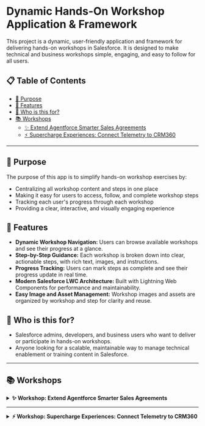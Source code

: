 # Dynamic Hands-On Workshop Application & Framework

This project is a dynamic, user-friendly application and framework for delivering hands-on workshops in Salesforce. It is designed to make technical and business workshops simple, engaging, and easy to follow for all users.

## 📋 Table of Contents

- [🎯 Purpose](#-purpose)
- [🚀 Features](#-features)  
- [👥 Who is this for?](#-who-is-this-for)
- [📚 Workshops](#-workshops)
  - [✨ Extend Agentforce Smarter Sales Agreements](#workshop-extend-agentforce-smarter-sales-agreements)
  - [⚡️ Supercharge Experiences: Connect Telemetry to CRM360](#workshop-supercharge-experiences-connect-telemetry-to-crm360)

---

## 🎯 Purpose

The purpose of this app is to simplify hands-on workshop exercises by:
- Centralizing all workshop content and steps in one place
- Making it easy for users to access, follow, and complete workshop steps
- Tracking each user's progress through each workshop
- Providing a clear, interactive, and visually engaging experience

## 🚀 Features
- **Dynamic Workshop Navigation:** Users can browse available workshops and see their progress at a glance.
- **Step-by-Step Guidance:** Each workshop is broken down into clear, actionable steps, with rich text, images, and instructions.
- **Progress Tracking:** Users can mark steps as complete and see their progress update in real time.
- **Modern Salesforce LWC Architecture:** Built with Lightning Web Components for performance and maintainability.
- **Easy Image and Asset Management:** Workshop images and assets are organized by workshop and step for clarity and reuse.

## 👥 Who is this for?
- Salesforce admins, developers, and business users who want to deliver or participate in hands-on workshops.
- Anyone looking for a scalable, maintainable way to manage technical enablement or training content in Salesforce.

---

## 📚 Workshops

<details>
<summary><strong>✨ Workshop: Extend Agentforce Smarter Sales Agreements</strong></summary>

### Workshop: Extend Agentforce Smarter Sales Agreements

<div><p><span style="font-size: 20px;">✨ </span><strong style="font-size: 20px;">Reimagine What's Possible for Your Business</strong></p><p><em>Picture this:</em> your sales agreement process runs smarter than ever — inventory checks happen automatically, conversations feel truly personalized, and your teams handle requests at lightning speed. This workshop is designed to spark ideas you can take back to your real company and adapt Agentforce for your unique needs.</p><hr></hr></div><div style="float: right; width: 300px;"><img src="https://raw.githubusercontent.com/not2technical/MFG-Auto-Cloud-Workshops/refs/heads/main/images/Workshop/Extend%20Agentforce%20Smarter%20Sales%20Agreements/Extend%20Agentforce%20Smarter%20Sales%20Agreements%20Workshop%20Main.png" alt="Extend Agentforce Smarter Sales Agreements" style="max-width: 300px !important; width: 300px !important; height: auto !important;"></img></div><div><p><strong>In this hands-on session, you'll learn how to:</strong></p><p>• Set up and extend <strong>Agentforce</strong> inside <strong>Manufacturing Cloud</strong></p><p>• Work with <strong>Sales Agreements</strong> &amp; <strong>Einstein Generative AI</strong></p><p><span style="background-color: rgb(255, 255, 255);">• Create and customize </span><strong style="background-color: rgb(255, 255, 255);">Agentforce Actions</strong><span style="background-color: rgb(255, 255, 255);"> with </span><strong style="background-color: rgb(255, 255, 255);">Prompt Builder </strong><span style="background-color: rgb(255, 255, 255);">and</span><strong style="background-color: rgb(255, 255, 255);"> Flow</strong></p><p>• Verify product availability automatically — so your key account managers never miss a beat.</p><hr></hr><p><strong>Audience:</strong> Technical • Level: ⭐⭐⭐☆☆ (3/5)</p>
  <hr></hr>
</div>

## Step: Enabling Sales Agreements

Manufacturing Cloud for Sales makes your run-rate business more predictable and enhances transparency and collaboration across sales and operations teams with accurate forecasts.

**To enable Sales Agreements:**

1. From Setup, in the Quick Find box, enter "Manufacturing," and then select Sales Agreements.
2. Turn on Sales Agreements Foundations by switching on the toggle

<img src="https://raw.githubusercontent.com/not2technical/MFG-Auto-Cloud-Workshops/refs/heads/main/images/Workshop/Extend%20Agentforce%20Smarter%20Sales%20Agreements/Enabling%20Sales%20Agreements/Screenshot%202025-06-20%20at%202.28.24%E2%80%AFPM.png" alt="Enabling Sales Agreements 1" style="max-width: 300px !important; width: 300px !important; height: auto !important;" />

## Step: Agents Setup

Agentforce allows you to deploy AI agents that work alongside employees, automating routine tasks and assisting with complex ones.

**To enable Agentforce:**

1. Ensure **Einstein Generative AI** is already turned on.
2. From Setup, in the Quick Find box, enter `Agent`, then select **Agentforce Agents**.
3. Switch on the **Agentforce** toggle.
4. On the same page, turn on the desired **Agent**.

**Example command:**
```
Turn on Agentforce > Turn on specific Agent
```

<img src="https://raw.githubusercontent.com/not2technical/MFG-Auto-Cloud-Workshops/refs/heads/main/images/Workshop/Extend%20Agentforce%20Smarter%20Sales%20Agreements/Agents%20Setup/Screenshot%202025-06-20%20at%202.28.58%E2%80%AFPM.png" alt="Agents Setup 1" style="max-width: 300px !important; width: 300px !important; height: auto !important;" />

## Step: Prompt Templates

### Creating a New Prompt Template for Sales Agreement Inventory check

You will create a custom prompt template to check inventory and determine its status. The "**Flex**" prompt template type is suitable for custom business purposes not covered by other template types.

1. **Create a Flex Prompt Template:** From Setup, search for and select **Prompt Builder**.

<img src="https://raw.githubusercontent.com/not2technical/MFG-Auto-Cloud-Workshops/refs/heads/main/images/Workshop/Extend%20Agentforce%20Smarter%20Sales%20Agreements/Prompt%20Templates/Screenshot%202025-06-24%20at%208.06.32%E2%80%AFPM.png" alt="Prompt Templates 5" style="max-width: 300px !important; width: 300px !important; height: auto !important;" />

   - Click **New Prompt Template**. In the "Prompt Template Type" dropdown, select **Flex**. 
   - Specify a unique "Prompt Template Name" (e.g., "*Sales Agreement Product Inventory Check*"). 
   - Specify Template description (e.g., This prompt that looks for low inventory on products within a sales agreement).
   - **Define sources for this prompt**.

**Template Configuration:**
- Name — *Sales Agreement Product Inventory Check*
- API Name — *Auto Populates*
- Description — *This prompt that looks for low inventory on products within a sales agreement*
- Type — Object
- Object — Sales Agreement

<img src="https://raw.githubusercontent.com/not2technical/MFG-Auto-Cloud-Workshops/refs/heads/main/images/Workshop/Extend%20Agentforce%20Smarter%20Sales%20Agreements/Prompt%20Templates/Screenshot%202025-06-24%20at%208.02.20%E2%80%AFPM.png" alt="Prompt Templates 4" style="max-width: 300px !important; width: 300px !important; height: auto !important;" />

   c. **Click Next**

2. **Write the prompt template** in the "Prompt Template Workspace" to instruct the LLM on how to check inventory and determine its status.

**Copy and Use Example Prompt Text below:**

```
Goal:

You are an assistant to key account managers. You must understand and analyze inventory data related to sales agreement products. You're provided with remaining inventory quantities for products that are part of the sales agreement.
You must create an Inventory Summary that shows the current available inventory quantities for each product, highlighting potential restocking needs or surplus situations.

Data Structure:
The JSON data contains a list of objects, each representing a product's inventory. Each object has the following properties:
1. InventoryName: Stores the unique inventory record identifier.
2. Product: Stores the name of the product.
3. AvailableQuantities: Stores the quantity available for that product.

Inventory Insight Interpretations:
- Low Quantity (below 1000): Might indicate potential stock shortage or the need for restocking.
- High Quantity (above 5000): Might indicate potential overstock that could affect cash flow or warehouse capacity.
- Normal Quantity (1000 - 5000): Indicates stable inventory level.

Output:
Use the Inventory Summary Template to generate the summary.
<table>
<strong>Inventory Summary by Product</strong>
 <tr>
  <td>INV-00008</td>
  <td>Hydraulic Pump H9000</td>
  <td>3,083</td>
  <td><em>Stable inventory level</em></td>
 </tr>
</table>

Formatting Guidelines:
- Generate the table in HTML format with the border property set to 1 for all tables.
- Use <p> for paragraphs.
- Use <strong> for bolded content.
- Use <em> for italicized text.
- Do not use any heading tags.
- Ensure proper semantic elements for tables.
- When generating table rows, include all records from the JSON data in the same order they appear.
- Apply quantity thresholds to generate insights dynamically.

Whitespace Management:
- Do not use any &nbsp; or unnecessary white spaces between HTML elements.
- Keep whitespace inside the table cells and rows minimal and only as needed for proper HTML formatting.
- Ensure the output is clean, with no leading or trailing spaces in the final 

If no JSON data is provided, respond with: "No inventory summary available for this sales agreement."

JSON Data:
```

**JSON Data:** Place the cursor below the JSON data: label. From the insert resource box, Select **Flows -> Prompt Inventory Check**. The prompt should now end with **Flow:Prompt_Inventory_Check**. (Do not type this. Select from the resources area)

<img src="https://raw.githubusercontent.com/not2technical/MFG-Auto-Cloud-Workshops/refs/heads/main/images/Workshop/Extend%20Agentforce%20Smarter%20Sales%20Agreements/Prompt%20Templates/Screenshot%202025-06-20%20at%202.39.54%E2%80%AFPM.png" alt="Prompt Templates 3" style="max-width: 300px !important; width: 300px !important; height: auto !important;" />

3. **Save and Preview:** Choose the *QuantumMesh_SA_2025 Sales agreement*. The response should be a formatted table.

<img src="https://raw.githubusercontent.com/not2technical/MFG-Auto-Cloud-Workshops/refs/heads/main/images/Workshop/Extend%20Agentforce%20Smarter%20Sales%20Agreements/Prompt%20Templates/Screenshot%202025-06-20%20at%202.41.39%E2%80%AFPM.png" alt="Prompt Templates 2" style="max-width: 300px !important; width: 300px !important; height: auto !important;" />

4. Review the Resolved prompt and the Generated Response
5. **Finally:** Once satisfied, activate the prompt template so it can be used across your org.

<img src="https://raw.githubusercontent.com/not2technical/MFG-Auto-Cloud-Workshops/refs/heads/main/images/Workshop/Extend%20Agentforce%20Smarter%20Sales%20Agreements/Prompt%20Templates/Screenshot%202025-06-20%20at%202.42.06%E2%80%AFPM.png" alt="Prompt Templates 1" style="max-width: 300px !important; width: 300px !important; height: auto !important;" />


## Step: Agentforce for Industries extension

### Adding Prompt Template to Sales Agreement Management Agentforce Topic as an Action

The "Sales Agreement Management" is an out-of-the-box topic available within Manufacturing Agentforce. To integrate your new prompt template, you will extend the default agent action that calls this prompt template and then add it to the existing "Sales Agreement Management" topic.

**Steps: Create an Agent Action**

1. From Setup, search for and select *Agentforce Assets*.
2. On the Actions tab, click *New Agent Action*.
3. From the *"Reference Action Type"* dropdown, select **Prompt Template**.
4. Select your newly created **"Sales Agreement Product Inventory Check"** prompt template.
5. Review the auto-populated *Agent Action Label* and *API Name*, adjusting as needed.
6. Click Next

<img src="https://raw.githubusercontent.com/not2technical/MFG-Auto-Cloud-Workshops/refs/heads/main/images/Workshop/Extend%20Agentforce%20Smarter%20Sales%20Agreements/Agentforce%20for%20Industries%20extension/Screenshot%202025-06-23%20at%204.22.26%E2%80%AFPM.png" alt="Agentforce for Industries extension 1" style="max-width: 300px !important; width: 300px !important; height: auto !important;" />

7. Review and modify the instructions for the custom action and its inputs/outputs:
8. **Loading Text:** Checking Inventory
9. **Inputs:** Id instructions — This is the Sales Agreement Id
10. **Outputs:** Prompt Response Check, Show in conversation
11. **Output Rendering:** Richtext
12. Do nothing with the Citation area.
13. Click *Finish*.

<img src="https://raw.githubusercontent.com/not2technical/MFG-Auto-Cloud-Workshops/refs/heads/main/images/Workshop/Extend%20Agentforce%20Smarter%20Sales%20Agreements/Agentforce%20for%20Industries%20extension/Screenshot%202025-06-23%20at%204.25.20%E2%80%AFPM.png" alt="Agentforce for Industries extension 2" style="max-width: 300px !important; width: 300px !important; height: auto !important;" />

### Assign the New Action to the Sales Agreement Management Topic:

1. From the Agentforce Agents Setup page, launch your agent in Agentforce Builder.

<img src="https://raw.githubusercontent.com/not2technical/MFG-Auto-Cloud-Workshops/refs/heads/main/images/Workshop/Extend%20Agentforce%20Smarter%20Sales%20Agreements/Agentforce%20for%20Industries%20extension/Screenshot%202025-06-20%20at%202.29.25%E2%80%AFPM.png" alt="Agentforce for Industries extension 3" style="max-width: 300px !important; width: 300px !important; height: auto !important;" />

2. If your agent is active, deactivate it to make changes.
3. From the left sidebar, select *Topics*.
4. On the Topics panel, click the name of the *Sales Agreement Management* topic.
5. Navigate to the *"This Topic's Actions"* tab and click *add from asset library*.

<img src="https://raw.githubusercontent.com/not2technical/MFG-Auto-Cloud-Workshops/refs/heads/main/images/Workshop/Extend%20Agentforce%20Smarter%20Sales%20Agreements/Agentforce%20for%20Industries%20extension/Screenshot%202025-06-24%20at%2010.11.26%E2%80%AFPM.png" alt="Agentforce for Industries extension 4" style="max-width: 300px !important; width: 300px !important; height: auto !important;" />

6. Select your newly created custom action, **"Check Sales Agreement Product Inventory"**, and click *Finish*.

<img src="https://raw.githubusercontent.com/not2technical/MFG-Auto-Cloud-Workshops/refs/heads/main/images/Workshop/Extend%20Agentforce%20Smarter%20Sales%20Agreements/Agentforce%20for%20Industries%20extension/Screenshot%202025-06-24%20at%2010.33.43%E2%80%AFPM.png" alt="Agentforce for Industries extension 5" style="max-width: 300px !important; width: 300px !important; height: auto !important;" />

### Add Instructions:

1. Go to the *Topic Configuration* tab for the Sales Agreement Management topic.
2. In the Instructions field, add guidelines for when the agent should use your new action.
3. **Example:** Use the Check Sales Agreement Product Inventory action when a user asks about available sales agreement product inventory.

<img src="https://raw.githubusercontent.com/not2technical/MFG-Auto-Cloud-Workshops/refs/heads/main/images/Workshop/Extend%20Agentforce%20Smarter%20Sales%20Agreements/Agentforce%20for%20Industries%20extension/Screenshot%202025-06-24%20at%2010.35.16%E2%80%AFPM.png" alt="Agentforce for Industries extension 6" style="max-width: 300px !important; width: 300px !important; height: auto !important;" />

**Best practices for Topic Instructions:**
- Create boundaries: Narrow down the actions and data that apply to a use case to keep the agent focused.
- Set context: Help the agent respond appropriately based on the user's role and the conversation flow.
- Define behavior: Give granular control over how the agent uses actions within the topic.
- Start minimal, iterate: Begin with few instructions and test iteratively. Avoid contradictory instructions.
- Use plain language: Avoid jargon. Include examples or sample inputs/outputs.

**Example Instructions for Sales Agreement Management Topic:**
- "Always offer to check inventory status for products associated with a sales agreement when a user asks about product availability or stock levels."
- "If the user asks 'What is the stock status for product X in sales agreement Y?', use the 'Check Sales Agreement Product Inventory' action."
- "Never provide inventory information unless the user explicitly asks for product stock levels."
- "As a first step, when asked about product availability, identify the product name from the user's request and use it as input for the inventory check."

### Add Example Input:

1. **This will help provide a recommended action**
   - "Check product availability from inventory"

<img src="https://raw.githubusercontent.com/not2technical/MFG-Auto-Cloud-Workshops/refs/heads/main/images/Workshop/Extend%20Agentforce%20Smarter%20Sales%20Agreements/Agentforce%20for%20Industries%20extension/Screenshot%202025-06-26%20at%209.03.56%E2%80%AFPM.png" alt="Agentforce for Industries extension 7" style="max-width: 300px !important; width: 300px !important; height: auto !important;" />

Save your changes. Reactivate your agent once all changes are made.
## Step: Testing the New Configuration

It is crucial to test your agent in a sandbox environment to avoid impacting production data.

### 1. Test in Agentforce Builder:

- Open your agent in Agentforce Builder from the Agentforce Agents Setup page.
- Use the preview conversation panel to simulate user interactions.
- Click the eye icon in the top corner to set your test context variables:
  - **Page Type:** Record Page
  - **Object:** Sales Agreement
  - Search for the `QuantumMesh_SA_2025` Sales Agreement.
  - Select **Apply**.

<img src="https://raw.githubusercontent.com/not2technical/MFG-Auto-Cloud-Workshops/refs/heads/main/images/Workshop/Extend%20Agentforce%20Smarter%20Sales%20Agreements/Testing%20the%20New%20Configuration/Screenshot%202025-06-20%20at%202.29.25%E2%80%AFPM.png" alt="Testing the New Configuration 1" style="max-width: 300px !important; width: 300px !important; height: auto !important;" />

- Now you are ready to test. Enter sample utterances you configured to trigger your new **"Check Sales Agreement Product Inventory"** action, such as:
  - *"What is the inventory status for the products?"*
  - *"Can you check the availability for products?"*

<img src="https://raw.githubusercontent.com/not2technical/MFG-Auto-Cloud-Workshops/refs/heads/main/images/Workshop/Extend%20Agentforce%20Smarter%20Sales%20Agreements/Testing%20the%20New%20Configuration/Screenshot%202025-06-27%20at%208.30.28%E2%80%AFAM.png" alt="Testing the New Configuration 2" style="max-width: 300px !important; width: 300px !important; height: auto !important;" />

- Observe the agent's response and verify it correctly uses your new action and provides the expected inventory status.
- If the agent chooses the wrong topic or action, review your topic and action instructions for clarity and specificity.

<img src="https://raw.githubusercontent.com/not2technical/MFG-Auto-Cloud-Workshops/refs/heads/main/images/Workshop/Extend%20Agentforce%20Smarter%20Sales%20Agreements/Testing%20the%20New%20Configuration/Screenshot%202025-06-27%20at%208.30.42%E2%80%AFAM.png" alt="Testing the New Configuration 3" style="max-width: 300px !important; width: 300px !important; height: auto !important;" />

- Ensure the agent is **Active** before testing from the Sales Agreement record in Lightning Experience.

<img src="https://raw.githubusercontent.com/not2technical/MFG-Auto-Cloud-Workshops/refs/heads/main/images/Workshop/Extend%20Agentforce%20Smarter%20Sales%20Agreements/Testing%20the%20New%20Configuration/Screenshot%202025-06-27%20at%208.53.58%E2%80%AFAM.png" alt="Testing the New Configuration 4" style="max-width: 300px !important; width: 300px !important; height: auto !important;" />

### 2. Test with Sales Agreement Records:

- Since the Sales Agreement Management topic is designed to work with sales agreement data, test directly on a Sales Agreement record in Lightning Experience.
- Interact with the agent in the context of a Sales Agreement record (via the Agentforce panel) or by providing the sales agreement context in your query.
- Verify the agent can successfully retrieve and display inventory information related to the products within that specific Sales Agreement.

<img src="https://raw.githubusercontent.com/not2technical/MFG-Auto-Cloud-Workshops/refs/heads/main/images/Workshop/Extend%20Agentforce%20Smarter%20Sales%20Agreements/Testing%20the%20New%20Configuration/Screenshot%202025-06-27%20at%208.54.48%E2%80%AFAM.png" alt="Testing the New Configuration 5" style="max-width: 300px !important; width: 300px !important; height: auto !important;" />

**🎉 Congratulations on all your hard work!**

## Step: Einstein Setup

Einstein generative AI capabilities, built on the Salesforce platform, bring generative AI technology to your business at scale, helping supercharge productivity and simplify daily tasks. The Einstein Trust Layer safeguards business data and enhances AI accuracy.

**To set up Einstein Generative AI:**

1. **Turn On Einstein Generative AI:**
   - From Setup, enter "Einstein Setup" in the Quick Find box and turn it on. This also implies consent to store generative AI activity logs and feedback data in Data Cloud.

<img src="https://raw.githubusercontent.com/not2technical/MFG-Auto-Cloud-Workshops/refs/heads/main/images/Workshop/Extend%20Agentforce%20Smarter%20Sales%20Agreements/Einstein%20Setup/Screenshot%202025-06-20%20at%202.26.39%E2%80%AFPM.png" alt="Einstein Setup 1" style="max-width: 300px !important; width: 300px !important; height: auto !important;" />

2. **Enable Manufacturing Generative AI:**
   - To configure and use prompt templates for manufacturing, turn on Manufacturing Generative AI in Setup.

<img src="https://raw.githubusercontent.com/not2technical/MFG-Auto-Cloud-Workshops/refs/heads/main/images/Workshop/Extend%20Agentforce%20Smarter%20Sales%20Agreements/Einstein%20Setup/Screenshot%202025-06-23%20at%205.03.25%E2%80%AFPM.png" alt="Einstein Setup 2" style="max-width: 300px !important; width: 300px !important; height: auto !important;" />

</details>

---

<details>
<summary><strong>⚡️ Workshop: Supercharge Experiences: Connect Telemetry to CRM360</strong></summary>

### Workshop: Supercharge Experiences: Connect Telemetry to CRM360

<div>
  <p><span style="font-size: 20px;">⚡️</span>
    <strong style="font-size: 20px;">Connect, Orchestrate &amp; Automate — See It All in Real-Time</strong>
  </p>
  <p><em>Imagine this:</em> your IoT devices stream real-time telemetry directly into your CRM — instantly triggering business rules, automating alerts, and orchestrating next steps without missing a beat. This interactive workshop shows you how to bring that vision to life using Salesforce's powerful Actionable Event Orchestration (AEO) framework.</p>
  <hr></hr>
</div>

<div style="float: right; width: 300px;">
  <img src="https://raw.githubusercontent.com/not2technical/MFG-Auto-Cloud-Workshops/refs/heads/main/images/Workshop/Supercharge%20Experiences%20Connect%20Telemetry%20to%20CRM360/connected%20Assets%20workshop.png" alt="Supercharge Experiences Connect Telemetry to CRM360" style="max-width: 300px !important; width: 300px !important; height: auto !important;"></img>
</div>

<div>
  <p><strong>In this hands-on session, you'll get to:</strong></p>
  <p>• Extend out-of-the-box <strong>context templates</strong> to fit real device signals</p>
  <p>• Build and test smart <strong>business rules</strong> with the <strong>rules engine</strong> and decision tables</p>
  <p>• Generate <strong>real-time alerts</strong> and automate actions triggered by IoT events</p>
  <p>• Simulate live telemetry and watch your orchestration flow in action — instantly!</p>
  <hr></hr>
  <p><strong>Audience:</strong> Technical • Level: ⭐⭐⭐⭐☆ (4/5)</p><hr></hr>
</div>

</details>
